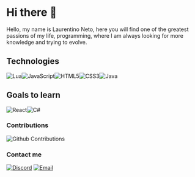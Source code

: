 # Hi there 👋

Hello, my name is Laurentino Neto, here you will find one of the greatest passions of my life, programming, where I am always looking for more knowledge and trying to evolve.

## Technologies

<img alt="Lua" src="https://img.shields.io/badge/lua-%232C2D72.svg?style=for-the-badge&logo=lua&logoColor=white"/><img alt="JavaScript" src="https://img.shields.io/badge/javascript-%23323330.svg?style=for-the-badge&logo=javascript&logoColor=%23F7DF1E"/><img alt="HTML5" src="https://img.shields.io/badge/html5-%23E34F26.svg?style=for-the-badge&logo=html5&logoColor=white"/><img alt="CSS3" src="https://img.shields.io/badge/css3-%231572B6.svg?style=for-the-badge&logo=css3&logoColor=white"/><img alt="Java" src="https://img.shields.io/badge/java-%23ED8B00.svg?style=for-the-badge&logo=java&logoColor=white"/>

## Goals to learn

<img alt="React" src="https://img.shields.io/badge/react-%2320232a.svg?style=for-the-badge&logo=react&logoColor=%2361DAFB"/><img alt="C#" src="https://img.shields.io/badge/c%23-%23239120.svg?style=for-the-badge&logo=c-sharp&logoColor=white"/>

### Contributions

![Github Contributions](https://github-readme-stats.vercel.app/api?username=codedzeuz&theme=dracula&show_icons=true&hide_title=true&count_private=true)

### Contact me

[![Discord](https://img.shields.io/badge/Discord-7289DA?style=for-the-badge&logo=discord&logoColor=white)](https://discord.com/users/583919206957842438)
[![Email](https://img.shields.io/badge/Email-ffffff?style=for-the-badge&logo=gmail&logoColor=black)](mailto:zeuzgfx2021@gmail.com?subject=Hello%22)
